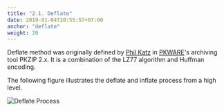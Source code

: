 ```yaml
---
title: "2.1. Deflate"
date: 2019-01-04T20:55:57+07:00
anchor: "deflate"
weight: 20
---
```


Deflate method was originally defined by [Phil Katz](https://en.wikipedia.org/wiki/Phil_Katz) in [PKWARE](http://www.pkware.com/)'s archiving tool PKZIP 2.x. It is a combination of the <bold>LZ77 algorithm</bold> and <bold>Huffman encoding</bold>. 

The following figure illustrates the deflate and inflate process from a high level.


![Deflate Process](./deflate_process.png)